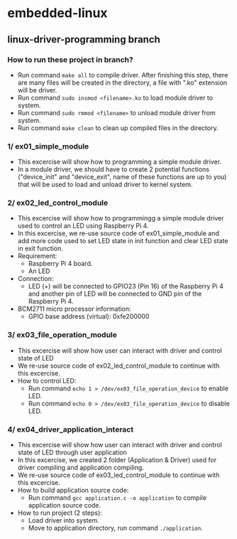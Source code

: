 # embedded-linux
## linux-driver-programming branch
### How to run these project in branch?
- Run command ```make all``` to compile driver. After finishing this step, there are many files will be created in the directory, a file with ".ko" extension will be driver.
- Run command ```sudo insmod <filename>.ko``` to load module driver to system.
- Run command ```sudo rmmod <filename>``` to unload module driver from system.
- Run command ```make clean``` to clean up compiled files in the directory.

### 1/ ex01_simple_module
- This excercise will show how to programming a simple module driver.
- In a module driver, we should have to create 2 potential functions ("device_init" and "device_exit", name of these functions are up to you) that will be used to load and unload driver to kernel system.

### 2/ ex02_led_control_module
- This excercise will show how to programmingg a simple module driver used to control an LED using Raspberry Pi 4.
- In this excercise, we re-use source code of ex01_simple_module and add more code used to set LED state in init function and clear LED state in exit function.
- Requirement:
    + Raspberry Pi 4 board.
    + An LED
- Connection:
    + LED (+) will be connected to GPIO23 (Pin 16) of the Raspberry Pi 4 and another pin of LED will be connected to GND pin of the Raspberry Pi 4.
- BCM2711 micro processor information:
    + GPIO base address (virtual): 0xfe200000

### 3/ ex03_file_operation_module
- This excercise will show how user can interact with driver and control state of LED
- We re-use source code of ex02_led_control_module to continue with this excercise.
- How to control LED:
    + Run command ```echo 1 > /dev/ex03_file_operation_device``` to enable LED.
    + Run command ```echo 0 > /dev/ex03_file_operation_device``` to disable LED.

### 4/ ex04_driver_application_interact
- This excercise will show how user can interact with driver and control state of LED through user application
- In this excercise, we created 2 folder (Application & Driver) used for driver compiling and application compiling.
- We re-use source code of ex03_led_control_module to continue with this excercise.
- How to build application source code:
    + Run command ```gcc application.c -o application``` to compile application source code.
- How to run project (2 steps):
    + Load driver into system.
    + Move to application directory, run command ```./application```.